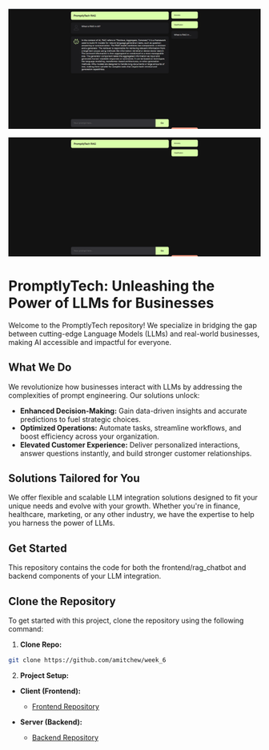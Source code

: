 
![Alt text](PromptlyTech.png?raw=true "PromptlyTech_1")

![Alt text](PromptlyTech_1.png?raw=true "PromptlyTech_2")
# PromptlyTech: Unleashing the Power of LLMs for Businesses

Welcome to the PromptlyTech repository! We specialize in bridging the gap between cutting-edge Language Models (LLMs) and real-world businesses, making AI accessible and impactful for everyone.

## What We Do

We revolutionize how businesses interact with LLMs by addressing the complexities of prompt engineering. Our solutions unlock:

- **Enhanced Decision-Making:** Gain data-driven insights and accurate predictions to fuel strategic choices.
- **Optimized Operations:** Automate tasks, streamline workflows, and boost efficiency across your organization.
- **Elevated Customer Experience:** Deliver personalized interactions, answer questions instantly, and build stronger customer relationships.

## Solutions Tailored for You

We offer flexible and scalable LLM integration solutions designed to fit your unique needs and evolve with your growth. Whether you're in finance, healthcare, marketing, or any other industry, we have the expertise to help you harness the power of LLMs.

## Get Started

This repository contains the code for both the frontend/rag_chatbot and backend components of your LLM integration.

## Clone the Repository

To get started with this project, clone the repository using the following command:

1. **Clone Repo:**

```bash
git clone https://github.com/amitchew/week_6
```

2. **Project Setup:**

- **Client (Frontend):**
  - [Frontend Repository](https://github.com/amitchew/week_6/tree/master/FrontEnd/rag_chatbot)

- **Server (Backend):**
  - [Backend Repository](https://github.com/amitchew/week_6/tree/master/backend)

